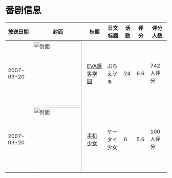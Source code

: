 # 番剧信息

|放送日期|封面|标题|日文标题|话数|评分|评分人数|
|---|---|---|---|---|---|---|
|2007-03-20|<img src="https://lain.bgm.tv/pic/cover/c/f1/5e/2682_Um0ti.jpg" alt="封面" style="width:150px;height:200px;object-fit:cover;">|[EVA爆笑学园](https://bangumi.tv/subject/2682)|ぷちえゔぁ|24|6.6|742人评分|
|2007-03-20|<img src="https://lain.bgm.tv/pic/cover/c/cb/16/12381_aKDj0.jpg" alt="封面" style="width:150px;height:200px;object-fit:cover;">|[手机少女](https://bangumi.tv/subject/12381)|ケータイ少女|6|5.6|100人评分|
